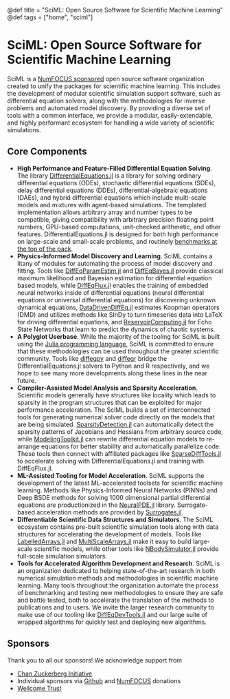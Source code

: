 @def title = "SciML: Open Source Software for Scientific Machine Learning"
@def tags = ["home", "sciml"]

# SciML: Open Source Software for Scientific Machine Learning

SciML is a [NumFOCUS sponsored](https://numfocus.org/project/sciml) open source 
software organization created to unify the packages for
scientific machine learning. This includes the development of modular scientific
simulation support software, such as differential equation solvers, along with the
methodologies for inverse problems and automated model discovery. By providing
a diverse set of tools with a common interface, we provide a modular,
easily-extendable, and highly performant ecosystem for handling a wide variety
of scientific simulations.

## Core Components

- **High Performance and Feature-Filled Differential Equation Solving**. The library [DifferentialEquations.jl](https://diffeq.sciml.ai/dev/) is a library for solving ordinary differential equations (ODEs), stochastic differential equations (SDEs), delay differential equations (DDEs), differential-algebraic equations (DAEs), and hybrid differential equations which include multi-scale models and mixtures with agent-based simulations. The templated implementation allows arbitrary array and number types to be compatible, giving compatibility with arbitrary precision floating point numbers, GPU-based computations, unit-checked arithmetic, and other features. DifferentialEquations.jl is designed for both high performance on large-scale and small-scale problems, and routinely [benchmarks at the top of the pack](https://github.com/SciML/DiffEqBenchmarks.jl).
- **Physics-Informed Model Discovery and Learning**. SciML contains a litany of modules for automating the process of model discovery and fitting. Tools like [DiffEqParamEstim.jl](https://diffeq.sciml.ai/latest/analysis/parameter_estimation/) and [DiffEqBayes.jl](https://diffeq.sciml.ai/latest/analysis/parameter_estimation/#Bayesian-Methods-1) provide classical maximum likelihood and Bayesian estimation for differential equation based models, while [DiffEqFlux.jl](https://github.com/SciML/DiffEqFlux.jl)  enables the training of embedded neural networks inside of differential equations (neural differential equations or universal differential equations) for discovering unknown dynamical equations, [DataDrivenDiffEq.jl](https://github.com/SciML/DataDrivenDiffEq.jl) estimates Koopman operators (DMD) and utilizes methods like SInDy to turn timeseries data into LaTeX for driving differential equations, and [ReservoirComputing.jl](https://github.com/SciML/ReservoirComputing.jl) for Echo State Networks that learn to predict the dynamics of chaotic systems.
- **A Polyglot Userbase**. While the majority of the tooling for SciML is built using the [Julia programming language](https://sciml.ai/), SciML is committed to ensure that these methodologies can be used throughout the greater scientific community. Tools like [diffeqpy](https://github.com/SciML/diffeqpy) and [diffeqr](https://cran.r-project.org/web/packages/diffeqr/index.html) bridge the DifferentialEquations.jl solvers to Python and R respectively, and we hope to see many more developments along these lines in the near future.
- **Compiler-Assisted Model Analysis and Sparsity Acceleration**. Scientific models generally have structures like locality which leads to sparsity in the program structures that can be exploited for major performance acceleration. The SciML builds a set of interconnected tools for generating numerical solver code directly on the models that are being simulated. [SparsityDetection.jl](https://github.com/SciML/SparsityDetection.jl) can automatically detect the sparsity patterns of Jacobians and Hessians from arbitrary source code, while [ModelingToolkit.jl](https://github.com/SciML/ModelingToolkit.jl) can rewrite differential equation models to re-arrange equations for better stability and automatically parallelize code. These tools then connect with affiliated packages like [SparseDiffTools.jl](https://github.com/JuliaDiff/SparseDiffTools.jl) to accelerate solving with DifferentialEquations.jl and training with DiffEqFlux.jl.
- **ML-Assisted Tooling for Model Acceleration**. SciML supports the development of the latest ML-accelerated toolsets for scientific machine learning. Methods like Physics-Informed Neural Networks (PINNs) and Deep BSDE methods for solving 1000 dimensional partial differential equations are productionized in the [NeuralPDE.jl](https://github.com/SciML/NeuralPDE.jl) library. Surrogate-based acceleration methods are provided by [Surrogates.jl](https://github.com/SciML/Surrogates.jl).
- **Differentiable Scientific Data Structures and Simulators**. The SciML ecosystem contains pre-built scientific simulation tools along with data structures for accelerating the development of models. Tools like [LabelledArrays.jl](https://github.com/SciML/LabelledArrays.jl) and [MultiScaleArrays.jl](https://github.com/SciML/MultiScaleArrays.jl) make it easy to build large-scale scientific models, while other tools like [NBodySimulator.jl](https://github.com/SciML/NBodySimulator.jl) provide full-scale simulation simulators.
- **Tools for Accelerated Algorithm Development and Research**. SciML is an organization dedicated to helping state-of-the-art research in both numerical simulation methods and methodologies in scientific machine learning. Many tools throughout the organization automate the process of benchmarking and testing new methodologies to ensure they are safe and battle tested, both to accelerate the translation of the methods to publications and to users. We invite the larger research community to make use of our tooling like [DiffEqDevTools.jl](https://github.com/SciML/DiffEqDevTools.jl) and our large suite of wrapped algorithms for quickly test and deploying new algorithms.

## Sponsors
Thank you to all our sponsors! We acknowledge support from
- [Chan Zuckerberg Initiative](https://chanzuckerberg.com/)
- Individual sponsors via [Github](https://github.com/sponsors/SciML) and [NumFOCUS](https://numfocus.org/donate-to-sciml) donations
- [Wellcome Trust](https://wellcome.org/)

